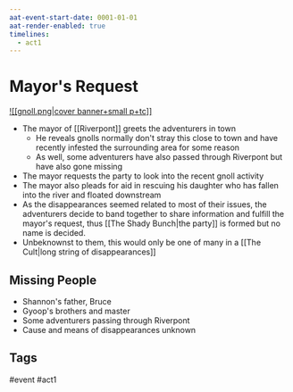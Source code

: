 ```yaml
---
aat-event-start-date: 0001-01-01
aat-render-enabled: true
timelines:
  - act1
---
```

# Mayor's Request
[![[gnoll.png|cover banner+small p+tc]]](gnoll.png)
- The mayor of [[Riverpont]] greets the adventurers in town 
	- He reveals gnolls normally don't stray this close to town and have recently infested the surrounding area for some reason
	- As well, some adventurers have also passed through Riverpont but have also gone missing
- The mayor requests the party to look into the recent gnoll activity
- The mayor also  pleads for aid in rescuing his daughter who has fallen into the river and floated downstream
- As the disappearances seemed related to most of their issues, the adventurers decide to band together to share information and fulfill the mayor's request, thus [[The Shady Bunch|the party]] is  formed but no name is decided.
- Unbeknownst to them, this would only be one of many in a [[The Cult|long string of disappearances]]

## Missing People
- Shannon's father, Bruce
- Gyoop's brothers and master
- Some adventurers passing through Riverpont
- Cause and means of disappearances unknown

## Tags
 #event #act1